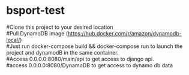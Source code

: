 # bsport-test
#Clone this project to your desired location<br/>
#Pull DynamoDB image (https://hub.docker.com/r/amazon/dynamodb-local/)<br/>
#Just run docker-compose build && docker-compose run to launch the project and dynamodB in the same container. <br/>#Access 0.0.0.0:8080/main/api to get access to django api. <br/>#access 0.0.0.0:8080/DynamoDB to get access to dynamo db data
